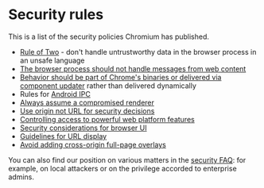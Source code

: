 # Security rules

This is a list of the security policies Chromium has published.

* [Rule of Two](rule-of-2.md) - don't handle untrustworthy data in the browser
  process in an unsafe language
* [The browser process should not handle messages from web
  content](handling-messages-from-web-content.md)
* [Behavior should be part of Chrome's binaries or delivered via component
  updater](behavior-over-the-internet.md) rather than delivered dynamically
* Rules for [Android IPC](android-ipc.md)
* [Always assume a compromised renderer](compromised-renderers.md)
* [Use origin not URL for security decisions](origin-vs-url.md)
* [Controlling access to powerful web platform
  features](permissions-for-powerful-web-platform-features.md)
* [Security considerations for browser UI](security-considerations-for-browser-ui.md)
* [Guidelines for URL display](url_display_guidelines/url_display_guidelines.md)
* [Avoid adding cross-origin full-page overlays](overlay-policy.md)

You can also find our position on various matters in the [security FAQ](faq.md):
for example, on local attackers or on the privilege accorded to enterprise
admins.
